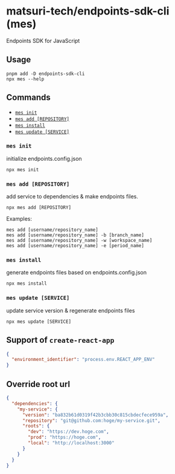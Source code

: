 # matsuri-tech/endpoints-sdk-cli (mes)

Endpoints SDK for JavaScript

## Usage

```shell
pnpm add -D endpoints-sdk-cli
npx mes --help
```

## Commands

- [`mes init`](#mes-init)
- [`mes add [REPOSITORY]`](#mes-add-repository)
- [`mes install`](#mes-install)
- [`mes update [SERVICE]`](#mes-update-service)

### `mes init`

initialize endpoints.config.json

```shell
npx mes init
```

### `mes add [REPOSITORY]`

add service to dependencies & make endpoints files.

```shell
npx mes add [REPOSITORY]
```

Examples:

```shell
mes add [username/repository_name]
mes add [username/repository_name] -b [branch_name]
mes add [username/repository_name] -w [workspace_name]
mes add [username/repository_name] -e [period_name]
```

### `mes install`

generate endpoints files based on endpoints.config.json

```shell
npx mes install
```

### `mes update [SERVICE]`

update service version & regenerate endpoints files

```shell
npx mes update [SERVICE]
```

## Support of `create-react-app`

```json
{
  "environment_identifier": "process.env.REACT_APP_ENV"
}
```

## Override root url

```json
{
  "dependencies": {
    "my-service": {
      "version": "ba832b61d0319f42b3cbb30c815cbdecfece959a",
      "repository": "git@github.com:hoge/my-service.git",
      "roots": {
        "dev": "https://dev.hoge.com",
        "prod": "https://hoge.com",
        "local": "http://localhost:3000"
      }
    }
  }
}
```
